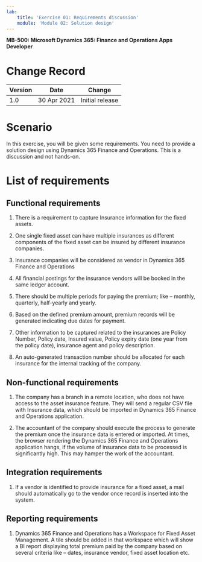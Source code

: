 ```yaml
---
lab:
    title: 'Exercise 01: Requirements discussion'
    module: 'Module 02: Solution design'
---
```


**MB-500: Microsoft Dynamics 365: Finance and Operations Apps Developer**


Change Record
=============

| Version | Date        | Change                                                                                                                                                                                           |
|---------|-------------|--------------------------------------------------------------------------------------------------------------------------------------------------------------------------------------------------|
| 1.0     | 30 Apr 2021 | Initial release                                                                                                                                                                                  |


Scenario
========

In this exercise, you will be given some requirements. You need to provide a
solution design using Dynamics 365 Finance and Operations. This is a discussion
and not hands-on.

List of requirements
====================

Functional requirements
-----------------------

1.  There is a requirement to capture Insurance information for the fixed
    assets.

2.  One single fixed asset can have multiple insurances as different components
    of the fixed asset can be insured by different insurance companies.

3.  Insurance companies will be considered as vendor in Dynamics 365 Finance and
    Operations

4.  All financial postings for the insurance vendors will be booked in the same
    ledger account.

5.  There should be multiple periods for paying the premium; like – monthly,
    quarterly, half-yearly and yearly.

6.  Based on the defined premium amount, premium records will be generated
    indicating due dates for payment.

7.  Other information to be captured related to the insurances are Policy
    Number, Policy date, Insured value, Policy expiry date (one year from the
    policy date), insurance agent and policy description.

8.  An auto-generated transaction number should be allocated for each insurance
    for the internal tracking of the company.

Non-functional requirements
---------------------------

1.  The company has a branch in a remote location, who does not have access to
    the asset insurance feature. They will send a regular CSV file with
    Insurance data, which should be imported in Dynamics 365 Finance and
    Operations application.

2.  The accountant of the company should execute the process to generate the
    premium once the insurance data is entered or imported. At times, the
    browser rendering the Dynamics 365 Finance and Operations application hangs,
    if the volume of insurance data to be processed is significantly high. This
    may hamper the work of the accountant.

Integration requirements
------------------------

1.  If a vendor is identified to provide insurance for a fixed asset, a mail
    should automatically go to the vendor once record is inserted into the
    system.

Reporting requirements
----------------------

1.  Dynamics 365 Finance and Operations has a Workspace for Fixed Asset
    Management. A tile should be added in that workspace which will show a BI
    report displaying total premium paid by the company based on several
    criteria like – dates, insurance vendor, fixed asset location etc.
